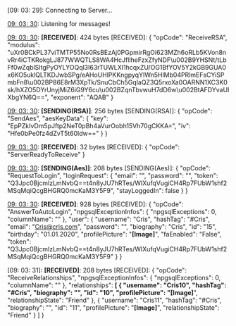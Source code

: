 [09: 03: 29]:
Connecting to Server...

[09: 03: 30]:
Connected!

[09: 03: 30]:
Listening for messages!

[09: 03: 30]:
**[RECEIVED]**: 424 bytes
[RECEIVED]: {
  "opCode": "ReceiveRSA",
  "modulus": "uXr0BCkPL37viTMTP55No0RsBEzAj0PGpmirRgOi623MZh6oRLb5KVon8nvRr4iCTKRokgLJ877WWQTLS8WA4HcJfllheFzxZfyNDF\u002B9YHSNt/tLbFf0wZqblSltgPyOYLYOQql3I63rTUWLXI1hcqxZU/OG1BfYOV5Y2kGB9GUA0x6KO5uklQLTKDJwbSPg/eAHoUHlPKKngpyqYIWn5HlMb04PRlmEFsCYiSPmbFn8\u002BP86E8rM3XpTk/SnuCbCh5GqlaQZ3Q5rxoXa0OARNN1XC3K0sk/hXZO5DYrUnyjMiZ6iG9Y6cu\u002BZqnTbvwuH7dD6w\u002BtAFDYvaUIXbgYN6Q==",
  "exponent": "AQAB"
}

[09: 03: 30]:
**[SENDING(RSA)]**: 256 bytes
[SENDING(RSA)]: {
  "opCode": "SendAes",
  "aesKeyData": {
    "key": "EpPZkIvDm5pJftp2NeT0pBh4aVurOobh15Vh70gCKKA=",
    "iv": "Hfe0bPe0fz4dZvT5t60ldw=="
  }
}

[09: 03: 30]:
**[RECEIVED]**: 32 bytes
[RECEIVED]: {
  "opCode": "ServerReadyToReceive"
}

[09: 03: 30]:
**[SENDING(Aes)]**: 208 bytes
[SENDING(Aes)]: {
  "opCode": "RequestToLogin",
  "loginRequest": {
    "email": "",
    "password": "",
    "token": "Q3Jpc0BjcmlzLmNvbQ==t4n8yJU7hRTes/WIXufqVugiCH4Rp7FUbW1shf2MSqMqiQcgBHGRQ0mcKaM3Y5F9",
    "stayLoggedIn": false
  }
}

[09: 03: 30]:
**[RECEIVED]**: 928 bytes
[RECEIVED]: {
  "opCode": "AnswerToAutoLogin",
  "npgsqlExceptionInfos": {
    "npgsqlExceptions": 0,
    "columnName": ""
  },
  "user": {
    "username": "Cris",
    "hashTag": "#Cris",
    "email": "Cris@cris.com",
    "password": "",
    "biography": "Cris",
    "id": "15",
    "birthday": "01.01.2020",
    "profilePicture": "**[Image]**",
    "faEnabled": "False",
    "token": "Q3Jpc0BjcmlzLmNvbQ==t4n8yJU7hRTes/WIXufqVugiCH4Rp7FUbW1shf2MSqMqiQcgBHGRQ0mcKaM3Y5F9"
  }
}

[09: 03: 31]:
**[RECEIVED]**: 208 bytes
[RECEIVED]: {
  "opCode": "ReceiveRelationships",
  "npgsqlExceptionInfos": {
    "npgsqlExceptions": 0,
    "columnName": ""
  },
  "relationships": **[
    {
      "username": "Cris10",
      "hashTag": "#Cris",
      "biography": "",
      "id": "10",
      "profilePicture": "[Image]**",
      "relationshipState": "Friend"
    },
    {
      "username": "Cris11",
      "hashTag": "#Cris",
      "biography": "",
      "id": "11",
      "profilePicture": "**[Image]**",
      "relationshipState": "Friend"
    }
  ]
}

